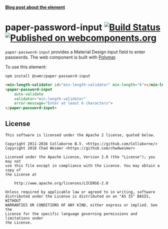 **[Blog post about the element](https://medium.com/collaborne-engineering/password-input-for-polymer-92f1b98f2ca9#.inaeg82yb)**


paper-password-input [![Build Status](https://travis-ci.org/chadweimer/paper-password-input.svg?branch=master)](https://travis-ci.com/chadweimer/paper-password-input) [![Published on webcomponents.org](https://img.shields.io/badge/webcomponents.org-published-blue.svg)](https://www.webcomponents.org/element/@cwmr/paper-password-input)
=========

`paper-password-input` provides a Material Design input field to enter passwords. The web component is built with [Polymer](https://www.polymer-project.org).

To use this element:

`npm install @cwmr/paper-password-input`

<!--
```
<custom-element-demo>
  <template>
    <script type="module" src="paper-password-input.html"></script>
    <script type="module" src="min-length-validator.html"></script>
    <next-code-block></next-code-block>
  </template>
</custom-element-demo>
```
-->
```html
<min-length-validator id="min-length-validator" min-length="6"></min-length-validator>
<paper-password-input
    auto-validate
    validator="min-length-validator"
    error-message="Enter at least 6 characters">
</paper-password-input>
```


## License

    This software is licensed under the Apache 2 license, quoted below.

    Copyright 2011-2016 Collaborne B.V. <https://github.com/Collaborne/>
    Copyright 2018 Chad Weimer <https://github.com/chwdweimer>

    Licensed under the Apache License, Version 2.0 (the "License"); you may not
    use this file except in compliance with the License. You may obtain a copy of
    the License at

        http://www.apache.org/licenses/LICENSE-2.0

    Unless required by applicable law or agreed to in writing, software
    distributed under the License is distributed on an "AS IS" BASIS, WITHOUT
    WARRANTIES OR CONDITIONS OF ANY KIND, either express or implied. See the
    License for the specific language governing permissions and limitations under
    the License.
